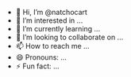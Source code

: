 - 👋 Hi, I’m @natchocart
- 👀 I’m interested in ...
- 🌱 I’m currently learning ...
- 💞️ I’m looking to collaborate on ...
- 📫 How to reach me ...
- 😄 Pronouns: ...
- ⚡ Fun fact: ...

<!---
natchocart/natchocart is a ✨ special ✨ repository because its `README.md` (this file) appears on your GitHub profile.
You can click the Preview link to take a look at your changes.
--->
